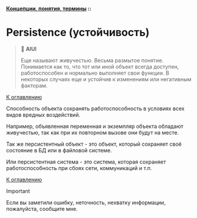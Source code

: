 **[Концепции, понятия, термины](../README.md#concepts) ::**
# Persistence (устойчивость)

> :thinking: **AIUI**
>
> Еще называют живучестью. Весьма размытое понятие. Понимается как то, что тот или иной объект всегда доступен, работоспособен и нормально выполняет свои функции. В некоторых случаях еще и устойчив к изменениям или негативным факторам.

[К оглавлению](../README.md#concepts)

Способность объекта сохранять работоспособность в условиях всех видов вредных воздействий.

Например, объявленная переменная и экземпляр объекта обладают живучестью, так как при их повторном вызове они будут на месте.

Так же персистентный объект - это объект, который сохраняет своё состояние в БД или в файловой системе.

Или персистентная система - это система, которая сохраняет работоспособность при сбоях сети, коммуникаций и т.п.

[К оглавлению](../README.md#concepts)

> [!IMPORTANT]
> Если вы заметили ошибку, неточность, нехватку информации, пожалуйста, сообщите мне.
